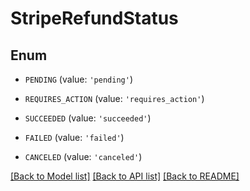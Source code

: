 # StripeRefundStatus


## Enum

* `PENDING` (value: `'pending'`)

* `REQUIRES_ACTION` (value: `'requires_action'`)

* `SUCCEEDED` (value: `'succeeded'`)

* `FAILED` (value: `'failed'`)

* `CANCELED` (value: `'canceled'`)

[[Back to Model list]](../README.md#documentation-for-models) [[Back to API list]](../README.md#documentation-for-api-endpoints) [[Back to README]](../README.md)


